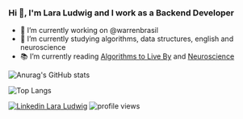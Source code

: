 ### Hi 👋, I'm Lara Ludwig and I work as a Backend Developer

- 🔭 I’m currently working on @warrenbrasil
- 🌱 I’m currently studying algorithms, data structures, english and neuroscience
- :books: I’m currently reading [Algorithms to Live By](https://www.amazon.com/Algorithms-Live-Computer-Science-Decisions/dp/1627790365) and [Neuroscience](https://www.amazon.com.br/Neuroscience-Exploring-Mark-Bear-PhD/dp/0781778174)

![Anurag's GitHub stats](https://github-readme-stats.vercel.app/api?username=laraludwig18&count_private=true&show_icons=true&theme=dracula)

![Top Langs](https://github-readme-stats.vercel.app/api/top-langs/?username=laraludwig18&layout=compact&theme=dracula)

[![Linkedin Lara Ludwig](https://img.shields.io/badge/-Lara%20Ludwig%20-blue?style=flat-square&logo=Linkedin&logoColor=white&link=https://www.linkedin.com/in/lara-ludwig/)](https://www.linkedin.com/in/lara-ludwig/)
![profile views](https://komarev.com/ghpvc/?username=laraludwig18)

